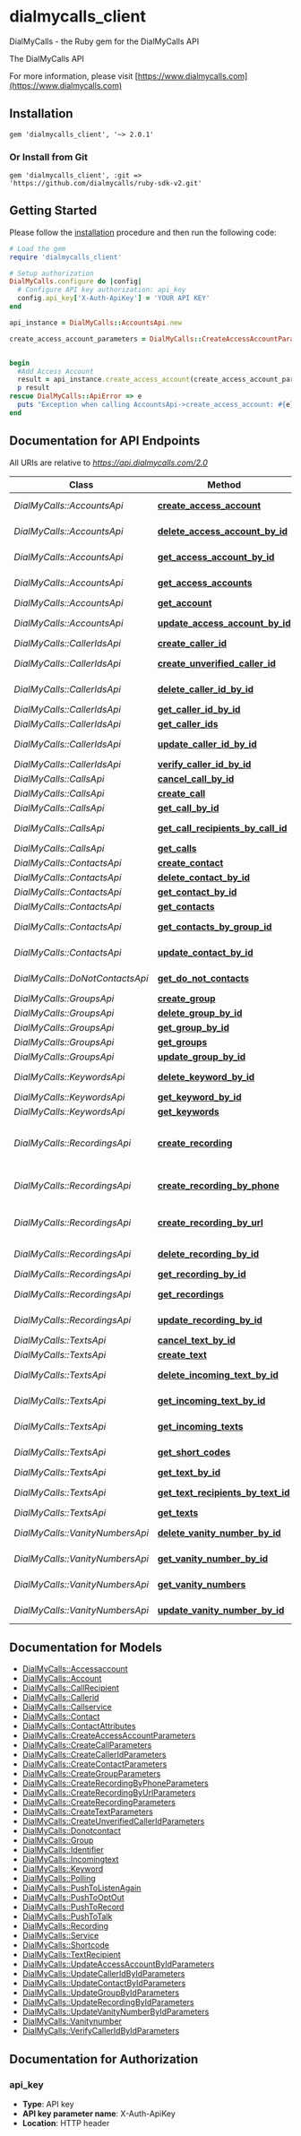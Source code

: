 # dialmycalls_client

DialMyCalls - the Ruby gem for the DialMyCalls API

The DialMyCalls API

For more information, please visit [https://www.dialmycalls.com](https://www.dialmycalls.com)

## Installation

    gem 'dialmycalls_client', '~> 2.0.1'

### Or Install from Git

    gem 'dialmycalls_client', :git => 'https://github.com/dialmycalls/ruby-sdk-v2.git'


## Getting Started

Please follow the [installation](#installation) procedure and then run the following code:
```ruby
# Load the gem
require 'dialmycalls_client'

# Setup authorization
DialMyCalls.configure do |config|
  # Configure API key authorization: api_key
  config.api_key['X-Auth-ApiKey'] = 'YOUR API KEY'
end

api_instance = DialMyCalls::AccountsApi.new

create_access_account_parameters = DialMyCalls::CreateAccessAccountParameters.new # CreateAccessAccountParameters | Request body


begin
  #Add Access Account
  result = api_instance.create_access_account(create_access_account_parameters)
  p result
rescue DialMyCalls::ApiError => e
  puts "Exception when calling AccountsApi->create_access_account: #{e}"
end

```

## Documentation for API Endpoints

All URIs are relative to *https://api.dialmycalls.com/2.0*

Class | Method | HTTP request | Description
------------ | ------------- | ------------- | -------------
*DialMyCalls::AccountsApi* | [**create_access_account**](docs/AccountsApi.md#create_access_account) | **POST** /accessaccount | Add Access Account
*DialMyCalls::AccountsApi* | [**delete_access_account_by_id**](docs/AccountsApi.md#delete_access_account_by_id) | **DELETE** /accessaccount/{AccessAccountId} | Delete Access Account
*DialMyCalls::AccountsApi* | [**get_access_account_by_id**](docs/AccountsApi.md#get_access_account_by_id) | **GET** /accessaccount/{AccessAccountId} | Get Access Account
*DialMyCalls::AccountsApi* | [**get_access_accounts**](docs/AccountsApi.md#get_access_accounts) | **GET** /accessaccounts | List Access Accounts
*DialMyCalls::AccountsApi* | [**get_account**](docs/AccountsApi.md#get_account) | **GET** /account | Get Account
*DialMyCalls::AccountsApi* | [**update_access_account_by_id**](docs/AccountsApi.md#update_access_account_by_id) | **PUT** /accessaccount/{AccessAccountId} | Update Access Account
*DialMyCalls::CallerIdsApi* | [**create_caller_id**](docs/CallerIdsApi.md#create_caller_id) | **POST** /callerid | Add Caller ID
*DialMyCalls::CallerIdsApi* | [**create_unverified_caller_id**](docs/CallerIdsApi.md#create_unverified_caller_id) | **POST** /verify/callerid | Add Caller ID (Unverified)
*DialMyCalls::CallerIdsApi* | [**delete_caller_id_by_id**](docs/CallerIdsApi.md#delete_caller_id_by_id) | **DELETE** /callerid/{CalleridId} | Delete Caller ID
*DialMyCalls::CallerIdsApi* | [**get_caller_id_by_id**](docs/CallerIdsApi.md#get_caller_id_by_id) | **GET** /callerid/{CalleridId} | Get Caller ID
*DialMyCalls::CallerIdsApi* | [**get_caller_ids**](docs/CallerIdsApi.md#get_caller_ids) | **GET** /callerids | List Caller IDs
*DialMyCalls::CallerIdsApi* | [**update_caller_id_by_id**](docs/CallerIdsApi.md#update_caller_id_by_id) | **PUT** /callerid/{CalleridId} | Update Caller ID
*DialMyCalls::CallerIdsApi* | [**verify_caller_id_by_id**](docs/CallerIdsApi.md#verify_caller_id_by_id) | **PUT** /verify/callerid/{CalleridId} | Verify Caller ID
*DialMyCalls::CallsApi* | [**cancel_call_by_id**](docs/CallsApi.md#cancel_call_by_id) | **DELETE** /service/call/{CallId} | Cancel Call
*DialMyCalls::CallsApi* | [**create_call**](docs/CallsApi.md#create_call) | **POST** /service/call | Create Call
*DialMyCalls::CallsApi* | [**get_call_by_id**](docs/CallsApi.md#get_call_by_id) | **GET** /service/call/{CallId} | Get Call
*DialMyCalls::CallsApi* | [**get_call_recipients_by_call_id**](docs/CallsApi.md#get_call_recipients_by_call_id) | **GET** /service/call/{CallId}/recipients | Get Call Recipients
*DialMyCalls::CallsApi* | [**get_calls**](docs/CallsApi.md#get_calls) | **GET** /service/calls | List Calls
*DialMyCalls::ContactsApi* | [**create_contact**](docs/ContactsApi.md#create_contact) | **POST** /contact | Add Contact
*DialMyCalls::ContactsApi* | [**delete_contact_by_id**](docs/ContactsApi.md#delete_contact_by_id) | **DELETE** /contact/{ContactId} | Delete Contact
*DialMyCalls::ContactsApi* | [**get_contact_by_id**](docs/ContactsApi.md#get_contact_by_id) | **GET** /contact/{ContactId} | Get Contact
*DialMyCalls::ContactsApi* | [**get_contacts**](docs/ContactsApi.md#get_contacts) | **GET** /contacts | List Contacts
*DialMyCalls::ContactsApi* | [**get_contacts_by_group_id**](docs/ContactsApi.md#get_contacts_by_group_id) | **GET** /contacts/{GroupId} | List Contacts in Group
*DialMyCalls::ContactsApi* | [**update_contact_by_id**](docs/ContactsApi.md#update_contact_by_id) | **PUT** /contact/{ContactId} | Update Contact
*DialMyCalls::DoNotContactsApi* | [**get_do_not_contacts**](docs/DoNotContactsApi.md#get_do_not_contacts) | **GET** /donotcontacts | List DoNotContacts
*DialMyCalls::GroupsApi* | [**create_group**](docs/GroupsApi.md#create_group) | **POST** /group | Add Group
*DialMyCalls::GroupsApi* | [**delete_group_by_id**](docs/GroupsApi.md#delete_group_by_id) | **DELETE** /group/{GroupId} | Delete Group
*DialMyCalls::GroupsApi* | [**get_group_by_id**](docs/GroupsApi.md#get_group_by_id) | **GET** /group/{GroupId} | Get Group
*DialMyCalls::GroupsApi* | [**get_groups**](docs/GroupsApi.md#get_groups) | **GET** /groups | List Groups
*DialMyCalls::GroupsApi* | [**update_group_by_id**](docs/GroupsApi.md#update_group_by_id) | **PUT** /group/{GroupId} | Update Group
*DialMyCalls::KeywordsApi* | [**delete_keyword_by_id**](docs/KeywordsApi.md#delete_keyword_by_id) | **DELETE** /keyword/{KeywordId} | Delete Keyword
*DialMyCalls::KeywordsApi* | [**get_keyword_by_id**](docs/KeywordsApi.md#get_keyword_by_id) | **GET** /keyword/{KeywordId} | Get Keyword
*DialMyCalls::KeywordsApi* | [**get_keywords**](docs/KeywordsApi.md#get_keywords) | **GET** /keywords | List Keywords
*DialMyCalls::RecordingsApi* | [**create_recording**](docs/RecordingsApi.md#create_recording) | **POST** /recording/tts | Create Recording (Text-to-Speech)
*DialMyCalls::RecordingsApi* | [**create_recording_by_phone**](docs/RecordingsApi.md#create_recording_by_phone) | **POST** /recording/phone | Create Recording (Phone)
*DialMyCalls::RecordingsApi* | [**create_recording_by_url**](docs/RecordingsApi.md#create_recording_by_url) | **POST** /recording/url | Create Recording (URL)
*DialMyCalls::RecordingsApi* | [**delete_recording_by_id**](docs/RecordingsApi.md#delete_recording_by_id) | **DELETE** /recording/{RecordingId} | Delete Recording
*DialMyCalls::RecordingsApi* | [**get_recording_by_id**](docs/RecordingsApi.md#get_recording_by_id) | **GET** /recording/{RecordingId} | Get Recording
*DialMyCalls::RecordingsApi* | [**get_recordings**](docs/RecordingsApi.md#get_recordings) | **GET** /recordings | List Recordings
*DialMyCalls::RecordingsApi* | [**update_recording_by_id**](docs/RecordingsApi.md#update_recording_by_id) | **PUT** /recording/{RecordingId} | Update Recording
*DialMyCalls::TextsApi* | [**cancel_text_by_id**](docs/TextsApi.md#cancel_text_by_id) | **DELETE** /service/text/{TextId} | Cancel Text
*DialMyCalls::TextsApi* | [**create_text**](docs/TextsApi.md#create_text) | **POST** /service/text | Create Text
*DialMyCalls::TextsApi* | [**delete_incoming_text_by_id**](docs/TextsApi.md#delete_incoming_text_by_id) | **DELETE** /incoming/text/{TextId} | Delete Incoming Text
*DialMyCalls::TextsApi* | [**get_incoming_text_by_id**](docs/TextsApi.md#get_incoming_text_by_id) | **GET** /incoming/text/{TextId} | Get Incoming Text
*DialMyCalls::TextsApi* | [**get_incoming_texts**](docs/TextsApi.md#get_incoming_texts) | **GET** /incoming/texts | List Incoming Texts
*DialMyCalls::TextsApi* | [**get_short_codes**](docs/TextsApi.md#get_short_codes) | **GET** /shortcodes | List Shortcodes
*DialMyCalls::TextsApi* | [**get_text_by_id**](docs/TextsApi.md#get_text_by_id) | **GET** /service/text/{TextId} | Get Text
*DialMyCalls::TextsApi* | [**get_text_recipients_by_text_id**](docs/TextsApi.md#get_text_recipients_by_text_id) | **GET** /service/text/{TextId}/recipients | Get Text Recipients
*DialMyCalls::TextsApi* | [**get_texts**](docs/TextsApi.md#get_texts) | **GET** /service/texts | List Texts
*DialMyCalls::VanityNumbersApi* | [**delete_vanity_number_by_id**](docs/VanityNumbersApi.md#delete_vanity_number_by_id) | **DELETE** /vanitynumber/{VanityNumberId} | Delete Vanity Number
*DialMyCalls::VanityNumbersApi* | [**get_vanity_number_by_id**](docs/VanityNumbersApi.md#get_vanity_number_by_id) | **GET** /vanitynumber/{VanityNumberId} | Get Vanity Number
*DialMyCalls::VanityNumbersApi* | [**get_vanity_numbers**](docs/VanityNumbersApi.md#get_vanity_numbers) | **GET** /vanitynumbers | List Vanity Numbers
*DialMyCalls::VanityNumbersApi* | [**update_vanity_number_by_id**](docs/VanityNumbersApi.md#update_vanity_number_by_id) | **PUT** /vanitynumber/{VanityNumberId} | Update Vanity Number


## Documentation for Models

 - [DialMyCalls::Accessaccount](docs/Accessaccount.md)
 - [DialMyCalls::Account](docs/Account.md)
 - [DialMyCalls::CallRecipient](docs/CallRecipient.md)
 - [DialMyCalls::Callerid](docs/Callerid.md)
 - [DialMyCalls::Callservice](docs/Callservice.md)
 - [DialMyCalls::Contact](docs/Contact.md)
 - [DialMyCalls::ContactAttributes](docs/ContactAttributes.md)
 - [DialMyCalls::CreateAccessAccountParameters](docs/CreateAccessAccountParameters.md)
 - [DialMyCalls::CreateCallParameters](docs/CreateCallParameters.md)
 - [DialMyCalls::CreateCallerIdParameters](docs/CreateCallerIdParameters.md)
 - [DialMyCalls::CreateContactParameters](docs/CreateContactParameters.md)
 - [DialMyCalls::CreateGroupParameters](docs/CreateGroupParameters.md)
 - [DialMyCalls::CreateRecordingByPhoneParameters](docs/CreateRecordingByPhoneParameters.md)
 - [DialMyCalls::CreateRecordingByUrlParameters](docs/CreateRecordingByUrlParameters.md)
 - [DialMyCalls::CreateRecordingParameters](docs/CreateRecordingParameters.md)
 - [DialMyCalls::CreateTextParameters](docs/CreateTextParameters.md)
 - [DialMyCalls::CreateUnverifiedCallerIdParameters](docs/CreateUnverifiedCallerIdParameters.md)
 - [DialMyCalls::Donotcontact](docs/Donotcontact.md)
 - [DialMyCalls::Group](docs/Group.md)
 - [DialMyCalls::Identifier](docs/Identifier.md)
 - [DialMyCalls::Incomingtext](docs/Incomingtext.md)
 - [DialMyCalls::Keyword](docs/Keyword.md)
 - [DialMyCalls::Polling](docs/Polling.md)
 - [DialMyCalls::PushToListenAgain](docs/PushToListenAgain.md)
 - [DialMyCalls::PushToOptOut](docs/PushToOptOut.md)
 - [DialMyCalls::PushToRecord](docs/PushToRecord.md)
 - [DialMyCalls::PushToTalk](docs/PushToTalk.md)
 - [DialMyCalls::Recording](docs/Recording.md)
 - [DialMyCalls::Service](docs/Service.md)
 - [DialMyCalls::Shortcode](docs/Shortcode.md)
 - [DialMyCalls::TextRecipient](docs/TextRecipient.md)
 - [DialMyCalls::UpdateAccessAccountByIdParameters](docs/UpdateAccessAccountByIdParameters.md)
 - [DialMyCalls::UpdateCallerIdByIdParameters](docs/UpdateCallerIdByIdParameters.md)
 - [DialMyCalls::UpdateContactByIdParameters](docs/UpdateContactByIdParameters.md)
 - [DialMyCalls::UpdateGroupByIdParameters](docs/UpdateGroupByIdParameters.md)
 - [DialMyCalls::UpdateRecordingByIdParameters](docs/UpdateRecordingByIdParameters.md)
 - [DialMyCalls::UpdateVanityNumberByIdParameters](docs/UpdateVanityNumberByIdParameters.md)
 - [DialMyCalls::Vanitynumber](docs/Vanitynumber.md)
 - [DialMyCalls::VerifyCallerIdByIdParameters](docs/VerifyCallerIdByIdParameters.md)


## Documentation for Authorization


### api_key

- **Type**: API key
- **API key parameter name**: X-Auth-ApiKey
- **Location**: HTTP header

